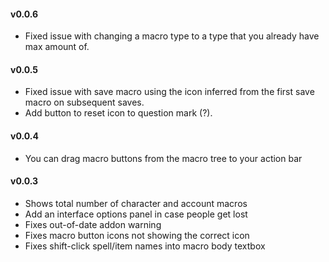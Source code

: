 #### v0.0.6
- Fixed issue with changing a macro type to a type that you already have max amount of.

#### v0.0.5
- Fixed issue with save macro using the icon inferred from the first save macro on subsequent saves.
- Add button to reset icon to question mark (?).

#### v0.0.4
- You can drag macro buttons from the macro tree to your action bar

#### v0.0.3
- Shows total number of character and account macros
- Add an interface options panel in case people get lost
- Fixes out-of-date addon warning
- Fixes macro button icons not showing the correct icon
- Fixes shift-click spell/item names into macro body textbox